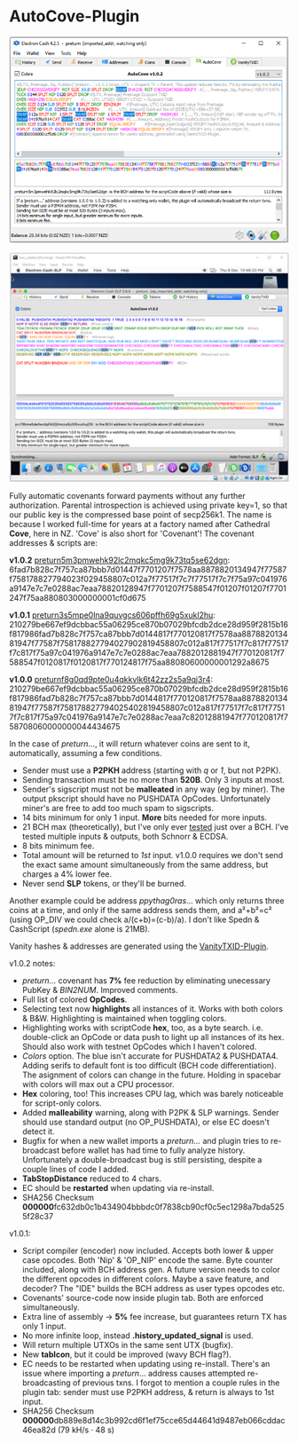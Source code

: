 # AutoCove-Plugin

![alt text](https://github.com/TinosNitso/AutoCove-Plugin/blob/main/v1.0.2.png)

![alt text](https://github.com/TinosNitso/AutoCove-Plugin/blob/main/v1.0.2_macOS.png)

Fully automatic covenants forward payments without any further authorization. Parental introspection is achieved using private key=1, so that our public key is the compressed base point of secp256k1. The name is because I worked full-time for years at a factory named after Cathedral **Cove**, here in NZ. 'Cove' is also short for 'Covenant'! The covenant addresses & scripts are:

**v1.0.2** [preturn5m3pmwehk92lc2mqkc5mg9k73tq5se62dgn](https://www.blockchain.com/bch/address/preturn5m3pmwehk92lc2mqkc5mg9k73tq5se62dgn): 6fad7b828c7f757ca87bbb7d01447f7701207f7578aa8878820134947f77587f758178827794023f029458807c012a7f77517f7c7f77517f7c7f75a97c041976a9147e7c7e0288ac7eaa78820128947f7701207f7588547f01207f01207f7701247f75aa880803000000001cf0d675

**v1.0.1** [preturn3s5mpe0lna9quvgcs606pffh69g5xukl2hu](https://www.blockchain.com/bch/address/preturn3s5mpe0lna9quvgcs606pffh69g5xukl2hu): 210279be667ef9dcbbac55a06295ce870b07029bfcdb2dce28d959f2815b16f817986fad7b828c7f757ca87bbb7d0144817f770120817f7578aa887882013481947f77587f758178827794027902819458807c012a817f77517f7c817f77517f7c817f75a97c041976a9147e7c7e0288ac7eaa7882012881947f770120817f7588547f0120817f0120817f770124817f75aa88080600000001292a8675

**v1.0.0** [preturnf8g0qd9pte0u4qkkvlk6t42zz2s5a9qj3r4](https://www.blockchain.com/bch/address/preturnf8g0qd9pte0u4qkkvlk6t42zz2s5a9qj3r4): 210279be667ef9dcbbac55a06295ce870b07029bfcdb2dce28d959f2815b16f817986fad7b828c7f757ca87bbb7d0144817f770120817f7578aa887882013481947f77587f758178827794025402819458807c012a817f77517f7c817f77517f7c817f75a97c041976a9147e7c7e0288ac7eaa7c82012881947f770120817f758708060000000044434675

In the case of *preturn*..., it will return whatever coins are sent to it, automatically, assuming a few conditions.
- Sender must use a **P2PKH** address (starting with *q* or *1*, but not P2PK).
- Sending transaction must be no more than **520B**. Only 3 inputs at most.
- Sender's sigscript must not be **malleated** in any way (eg by miner). The output pkscript should have no PUSHDATA OpCodes. Unfortunately miner's are free to add too much spam to sigscripts.
- 14 bits minimum for only 1 input. **More** bits needed for more inputs.
- 21 BCH max (theoretically), but I've only ever [tested](https://www.blockchain.com/bch/tx/c3350c09687b922c4d91d9a504b11ea9fac64e599b94975cc50d743f422eb7c4) just over a BCH. I've tested multiple inputs & outputs, both Schnorr & ECDSA.
- 8 bits minimum fee.
- Total amount will be returned to *1st* input. v1.0.0 requires we don't send the exact same amount simultaneously from the same address, but charges a 4% lower fee.
- Never send **SLP** tokens, or they'll be burned.

Another example could be address *ppythag0ras*... which only returns three coins at a time, and only if the same address sends them, and a²+b²=c² (using OP_DIV we could check a/(c+b)=(c-b)/a). I don't like Spedn & CashScript (*spedn.exe* alone is 21MB).

Vanity hashes & addresses are generated using the [VanityTXID-Plugin](https://github.com/TinosNitso/VanityTXID-Plugin).

v1.0.2 notes:
- *preturn...* covenant has **7%** fee reduction by eliminating unecessary PubKey & *BIN2NUM*. Improved comments.
- Full list of colored **OpCodes**.
- Selecting text now **highlights** all instances of it. Works with both colors & B&W. Highlighting is maintained when toggling colors. 
- Highlighting works with scriptCode **hex**, too, as a byte search. i.e. double-click an OpCode or data push to light up all instances of its hex. Should also work with testnet OpCodes which I haven't colored.
- *Colors* option. The blue isn't accurate for PUSHDATA2 & PUSHDATA4. Adding serifs to default font is too difficult (BCH code differentiation). The asignment of colors can change in the future. Holding in spacebar with colors will max out a CPU processor.
- **Hex** coloring, too! This increases CPU lag, which was barely noticeable for script-only colors.
- Added **malleability** warning, along with P2PK & SLP warnings. Sender should use standard output (no OP_PUSHDATA), or else EC doesn't detect it.
- Bugfix for when a new wallet imports a *preturn...* and plugin tries to re-broadcast before wallet has had time to fully analyze history. Unfortunately a double-broadcast bug is still persisting, despite a couple lines of code I added.
- **TabStopDistance** reduced to 4 chars.
- EC should be **restarted** when updating via re-install.
- SHA256 Checksum **000000**fc632db0c1b434904bbbdc0f7838cb90cf0c5ec1298a7bda5255f28c37

v1.0.1:
- Script compiler (encoder) now included. Accepts both lower & upper case opcodes. Both 'Nip' & 'OP_NIP' encode the same. Byte counter included, along with BCH address gen. A future version needs to color the different opcodes in different colors. Maybe a save feature, and decoder? The "IDE" builds the BCH address as user types opcodes etc.
- Covenants' source-code now inside plugin tab. Both are enforced simultaneously.
- Extra line of assembly -> **5%** fee increase, but guarantees return TX has only 1 input.
- No more infinite loop, instead **.history_updated_signal** is used.
- Will return multiple UTXOs in the same sent UTX (bugfix).
- New **tabIcon**, but it could be improved (wavy BCH flag?).
- EC needs to be restarted when updating using re-install. There's an issue where importing a *preturn*... address causes attempted re-broadcasting of previous txns. I forgot to mention a couple rules in the plugin tab: sender must use P2PKH address, & return is always to 1st input.
- SHA256 Checksum **000000**db889e8d14c3b992cd6f1ef75cce65d44641d9487eb066cddac46ea82d (79 kH/s · 48 s)

